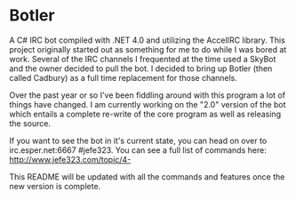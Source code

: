 Botler
======
A C# IRC bot compiled with .NET 4.0 and utilizing the AccelIRC library. This project originally started out as something for me to do while I was bored at work. Several of the IRC channels I frequented at the time used a SkyBot and the owner decided to pull the bot.  I decided to bring up Botler (then called Cadbury) as a full time replacement for those channels.  

Over the past year or so I've been fiddling around with this program a lot of things have changed.  I am currently working on the "2.0" version of the bot which entails a complete re-write of the core program as well as releasing the source.

If you want to see the bot in it's current state, you can head on over to irc.esper.net:6667 #jefe323.  You can see a full list of commands here: http://www.jefe323.com/topic/4-

This README will be updated with all the commands and features once the new version is complete.
